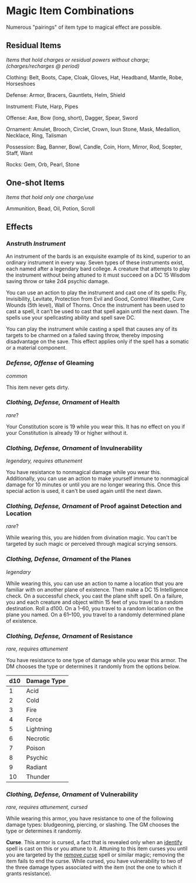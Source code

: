 # Magic Item Combinations
Numerous "pairings" of item type to magical effect are possible.

## Residual Items
*Items that hold charges or residual powers without charge; (charges/recharges @ period)*

Clothing: Belt, Boots, Cape, Cloak, Gloves, Hat, Headband, Mantle, Robe, Horseshoes

Defense: Armor, Bracers, Gauntlets, Helm, Shield

Instrument: Flute, Harp, Pipes

Offense: Axe, Bow (long, short), Dagger, Spear, Sword

Ornament: Amulet, Brooch, Circlet, Crown, Ioun Stone, Mask, Medallion, Necklace, Ring, Talisman

Possession: Bag, Banner, Bowl, Candle, Coin, Horn, Mirror, Rod, Scepter, Staff, Want

Rocks: Gem, Orb, Pearl, Stone

## One-shot Items
*Items that hold only one charge/use*

Ammunition, Bead, Oil, Potion, Scroll

## Effects

### Anstruth *Instrument*
An instrument of the bards is an exquisite example of its kind, superior to an ordinary instrument in every way. Seven types of these instruments exist, each named after a legendary bard college. A creature that attempts to play the instrument without being attuned to it must succeed on a DC 15 Wisdom saving throw or take 2d4 psychic damage.

You can use an action to play the instrument and cast one of its spells: Fly, Invisibility, Levitate, Protection from Evil and Good, Control Weather, Cure Wounds (5th level), Wall of Thorns. Once the instrument has been used to cast a spell, it can’t be used to cast that spell again until the next dawn. The spells use your spellcasting ability and spell save DC.

You can play the instrument while casting a spell that causes any of its targets to be charmed on a failed saving throw, thereby imposing disadvantage on the save. This effect applies only if the spell has a somatic or a material component.

### *Defense, Offense* of Gleaming
*common*

This item never gets dirty.

### *Clothing, Defense, Ornament* of Health
*rare*?

Your Constitution score is 19 while you wear this. It has no effect on you if your Constitution is already 19 or higher without it.

### *Clothing, Defense, Ornament* of Invulnerability
*legendary, requires attunement*

You have resistance to nonmagical damage while you wear this. Additionally, you can use an action to make yourself immune to nonmagical damage for 10 minutes or until you are no longer wearing this. Once this special action is used, it can't be used again until the next dawn.

### *Clothing, Defense, Ornament* of Proof against Detection and Location
*rare*?

While wearing this, you are hidden from divination magic. You can't be targeted by such magic or perceived through magical scrying sensors.

### *Clothing, Defense, Ornament* of the Planes
*legendary*

While wearing this, you can use an action to name a location that you are familiar with on another plane of existence. Then make a DC 15 Intelligence check. On a successful check, you cast the plane shift spell. On a failure, you and each creature and object within 15 feet of you travel to a random destination. Roll a d100. On a 1–60, you travel to a random location on the plane you named. On a 61–100, you travel to a randomly determined plane of existence.

### *Clothing, Defense, Ornament* of Resistance
*rare, requires attunement*

You have resistance to one type of damage while you wear this armor. The DM chooses the type or determines it randomly from the options below.

d10|Damage Type
---|---------
1|Acid
2|Cold
3|Fire
4|Force
5|Lightning
6|Necrotic
7|Poison
8|Psychic
9|Radiant
10|Thunder

### *Clothing, Defense, Ornament* of Vulnerability
*rare, requires attunement, cursed*

While wearing this armor, you have resistance to one of the following damage types: bludgeoning, piercing, or slashing. The GM chooses the type or determines it randomly.

**Curse**. This armor is cursed, a fact that is revealed only when an [identify]() spell is cast on this or you attune to it. Attuning to this item curses you until you are targeted by the [remove curse]() spell or similar magic; removing the item fails to end the curse. While cursed, you have vulnerability to two of the three damage types associated with the item (not the one to which it grants resistance).

